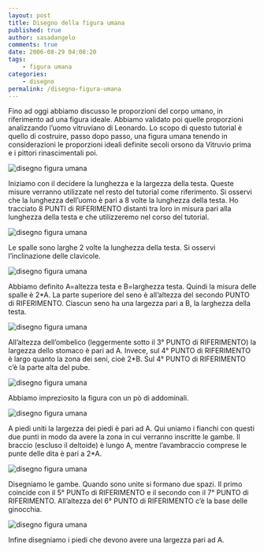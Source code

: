 ```yaml
---
layout: post
title: Disegno della figura umana
published: true
author: sasadangelo
comments: true
date: 2006-08-29 04:08:20
tags:
    - figura umana
categories:
    - disegno
permalink: /disegno-figura-umana
---
```




  Fino ad oggi abbiamo discusso le proporzioni del corpo umano, in riferimento ad una figura ideale. Abbiamo validato poi quelle proporzioni analizzando l&#8217;uomo vitruviano di Leonardo. Lo scopo di questo tutorial è quello di costruire, passo dopo passo, una figura umana tenendo in considerazioni le proporzioni ideali definite secoli orsono da Vitruvio prima e i pittori rinascimentali poi.





  
![disegno figura umana][1]


  Iniziamo con il decidere la lunghezza e la largezza della testa. Queste misure verranno utilizzate nel resto del tutorial come riferimento. Si osservi che la lunghezza dell&#8217;uomo è pari a 8 volte la lunghezza della testa. Ho tracciato 8 PUNTI di RIFERIMENTO distanti tra loro in misura pari alla lunghezza della testa e che utilizzeremo nel corso del tutorial.


![disegno figura umana][2]


  Le spalle sono larghe 2 volte la lunghezza della testa. Si osservi l&#8217;inclinazione delle clavicole.


![disegno figura umana][3]


  Abbiamo definito A=altezza testa e B=larghezza testa. Quindi la misura delle spalle è 2*A. La parte superiore del seno è all&#8217;altezza del secondo PUNTO di RIFERIMENTO. Ciascun seno ha una largezza pari a B, la larghezza della testa.


![disegno figura umana][4]


  All&#8217;altezza dell&#8217;ombelico (leggermente sotto il 3° PUNTO di RIFERIMENTO) la largezza dello stomaco è pari ad A. Invece, sul 4° PUNTO di RIFERIMENTO è largo quanto la zona dei seni, cioè 2*B. Sul 4° PUNTO di RIFERIMENTO c&#8217;è la parte alta del pube.


![disegno figura umana][5]


  Abbiamo impreziosito la figura con un pò di addominali.


![disegno figura umana][6]


  A piedi uniti la largezza dei piedi è pari ad A. Qui uniamo i fianchi con questi due punti in modo da avere la zona in cui verranno inscritte le gambe. Il braccio (escluso il deltoide) è lungo A, mentre l&#8217;avambraccio comprese le punte delle dita è pari a 2*A.


![disegno figura umana][7]


  Disegniamo le gambe. Quando sono unite si formano due spazi. Il primo coincide con il 5° PUNTo di RIFERIMENTO e il secondo con il 7° PUNTO di RIFERIMENTO. All&#8217;altezza del 6° PUNTO di RIFERIMENTO c&#8217;è la base delle ginocchia.


![disegno figura umana][8]


  Infine disegniamo i piedi che devono avere una largezza pari ad A.


 [1]: https://www.disegnoepittura.it/wp-content/uploads/body1.jpg "disegno figura umana"
 [2]: https://www.disegnoepittura.it/wp-content/uploads/body2.jpg "disegno figura umana"
 [3]: https://www.disegnoepittura.it/wp-content/uploads/body3.jpg "disegno figura umana"
 [4]: https://www.disegnoepittura.it/wp-content/uploads/body4.jpg "disegno figura umana"
 [5]: https://www.disegnoepittura.it/wp-content/uploads/body5.jpg "disegno figura umana"
 [6]: https://www.disegnoepittura.it/wp-content/uploads/body6.jpg "disegno figura umana"
 [7]: https://www.disegnoepittura.it/wp-content/uploads/body7.jpg "disegno figura umana"
 [8]: https://www.disegnoepittura.it/wp-content/uploads/body8.jpg "disegno figura umana"
